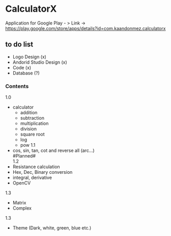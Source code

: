 # CalculatorX
Application for Google Play - > Link -> https://play.google.com/store/apps/details?id=com.kaandonmez.calculatorx


## to do list
- Logo Design (x)  
- Andorid Studio Design (x) 
- Code (x)
- Database (?)

### Contents

1.0
- calculator
  - addition 
  - subtraction 
  - multiplication 
  - division 
  - square root 
  -	log 
  - pow 
 1.1
 - cos, sin, tan, cot and reverse all (arc...)  
#Planned#  
1.2
- Resistance calculation
- Hex, Dec, Binary conversion
- integral, derivative
- OpenCV

1.3
- Matrix
- Complex

1.3
- Theme (Dark, white, green, blue etc.)
